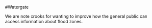 #Watergate

We are note crooks for wanting to improve how the general public can access information about flood zones.
